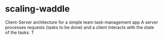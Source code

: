 # scaling-waddle
Client-Server architecture for a simple team task-management app
A server processes requests (tasks to be done) and a client interacts with the state of the tasks. T

